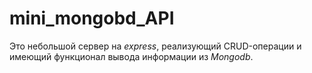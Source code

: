 # mini_mongobd_API
Это небольшой сервер на *express*, реализующий CRUD-операции и имеющий функционал вывода информации из *Mongodb*.
